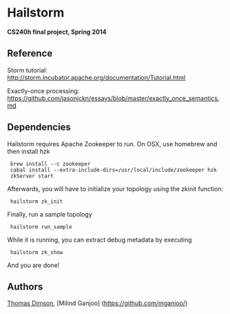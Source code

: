 # Hailstorm

**CS240h final project, Spring 2014**

## Reference
Storm tutorial: http://storm.incubator.apache.org/documentation/Tutorial.html

Exactly-once processing: https://github.com/jasonjckn/essays/blob/master/exactly_once_semantics.md

## Dependencies
Hailstorm requires Apache Zookeeper to run. On OSX, use homebrew and then install hzk

     brew install --c zookeeper
     cabal install --extra-include-dirs=/usr/local/include/zookeeper hzk
     zkServer start


Afterwards, you will have to initialize your topology using the zkinit function:

     hailstorm zk_init

Finally, run a sample topology

     hailstorm run_sample

While it is running, you can extract debug metadata by executing

     hailstorm zk_show

And you are done!

## Authors
[Thomas Dimson](https://github.com/cosbynator/),
[Milind Ganjoo] (https://github.com/mganjoo/)
